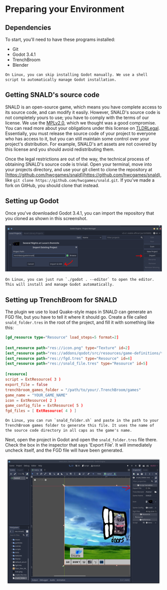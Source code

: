 # Preparing your Environment
## Dependencies
To start, you'll need to have these programs installed:
* Git
* Godot 3.4.1
* TrenchBroom
* Blender

```admonish tip
On Linux, you can skip installing Godot manually. We use a shell script to automatically manage Godot installation.
```

## Getting SNALD's source code
SNALD is an open-source game, which means you have complete access to its source code, and can modify it easily. However, SNALD's source code is not completely yours to use; you have to comply with the terms of our license. We use the [MPLv2.0](https://github.com/hwcgames/snald/blob/main/LICENSE), which we thought was a good compromise. You can read more about your obligations under this license on [TLDRLegal](https://www.tldrlegal.com/license/mozilla-public-license-2-0-mpl-2). Essentially, you must release the source code of your project to everyone who has access to it, but you can still maintain some control over your project's distribution. For example, SNALD's art assets are not covered by this license and you should avoid redistributing them.

Once the legal restrictions are out of the way, the technical process of obtaining SNALD's source code is trivial. Open your terminal, move into your projects directory, and use your git client to clone the repository at [https://github.com/hwcgames/snald](https://github.com/hwcgames/snald), like `git clone https://github.com/hwcgames/snald.git`. If you've made a fork on GitHub, you should clone that instead.

## Setting up Godot

Once you've downloaded Godot 3.4.1, you can import the repository that you cloned as shown in this screenshot.

![A screenshot of the Godot project manager, with the "import existing project" dialog open.](godot-import.png)

```admonish info
On Linux, you can just run `./godot . --editor` to open the editor. This will install and manage Godot automatically.
```

## Setting up TrenchBroom for SNALD
The plugin we use to load Quake-style maps in SNALD can generate an FGD file, but you have to tell it where it should go. Create a file called `snald_folder.tres` in the root of the project, and fill it with something like this:

```toml
[gd_resource type="Resource" load_steps=5 format=2]

[ext_resource path="res://icon.png" type="Texture" id=2]
[ext_resource path="res://addons/qodot/src/resources/game-definitions/trenchbroom/trenchbroom_game_config_folder.gd" type="Script" id=3]
[ext_resource path="res://fgd.tres" type="Resource" id=4]
[ext_resource path="res://snald_file.tres" type="Resource" id=5]

[resource]
script = ExtResource( 3 )
export_file = false
trenchbroom_games_folder = "/path/to/your/.TrenchBroom/games"
game_name = "YOUR_GAME_NAME"
icon = ExtResource( 2 )
game_config_file = ExtResource( 5 )
fgd_files = [ ExtResource( 4 ) ]
```

```admonish info
On Linux, you can run `snald_folder.sh` and paste in the path to your TrenchBroom games folder to generate this file. It uses the name of the source code directory in all caps as the game's name.
```

Next, open the project in Godot and open the `snald_folder.tres` file there. Check the box in the inspector that says 'Export File'. It will immediately uncheck itself, and the FGD file will have been generated.

![A screenshot of the Godot editor. The snald folder file is selected in the bottom-left, and there is an arrow pointing toward the Export File checkbox in the top-right.](godot-export-file.png)